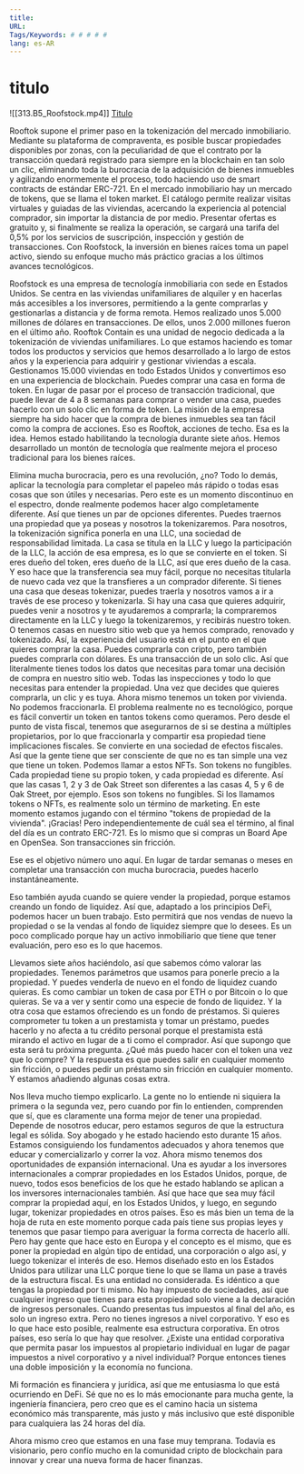 ```yaml
---
title: 
URL: 
Tags/Keywords: # # # # #
lang: es-AR
---
```

# titulo
![[313.B5_Roofstock.mp4]]
[Titulo](URL)

Rooftok supone el primer paso en la tokenización del mercado inmobiliario. Mediante su plataforma de compraventa, es posible buscar propiedades disponibles por zonas, con la peculiaridad de que el contrato por la transacción quedará registrado para siempre en la blockchain en tan solo un clic, eliminando toda la burocracia de la adquisición de bienes inmuebles y agilizando enormemente el proceso, todo haciendo uso de smart contracts de estándar ERC-721. En el mercado inmobiliario hay un mercado de tokens, que se llama el token market. El catálogo permite realizar visitas virtuales y guiadas de las viviendas, acercando la experiencia al potencial comprador, sin importar la distancia de por medio. Presentar ofertas es gratuito y, si finalmente se realiza la operación, se cargará una tarifa del 0,5% por los servicios de suscripción, inspección y gestión de transacciones. Con Roofstock, la inversión en bienes raíces toma un papel activo, siendo su enfoque mucho más práctico gracias a los últimos avances tecnológicos.

Roofstock es una empresa de tecnología inmobiliaria con sede en Estados Unidos. Se centra en las viviendas unifamiliares de alquiler y en hacerlas más accesibles a los inversores, permitiendo a la gente comprarlas y gestionarlas a distancia y de forma remota. Hemos realizado unos 5.000 millones de dólares en transacciones. De ellos, unos 2.000 millones fueron en el último año. Rooftok Contain es una unidad de negocio dedicada a la tokenización de viviendas unifamiliares. Lo que estamos haciendo es tomar todos los productos y servicios que hemos desarrollado a lo largo de estos años y la experiencia para adquirir y gestionar viviendas a escala. Gestionamos 15.000 viviendas en todo Estados Unidos y convertimos eso en una experiencia de blockchain. Puedes comprar una casa en forma de token. En lugar de pasar por el proceso de transacción tradicional, que puede llevar de 4 a 8 semanas para comprar o vender una casa, puedes hacerlo con un solo clic en forma de token. La misión de la empresa siempre ha sido hacer que la compra de bienes inmuebles sea tan fácil como la compra de acciones. Eso es Rooftok, acciones de techo. Esa es la idea. Hemos estado habilitando la tecnología durante siete años. Hemos desarrollado un montón de tecnología que realmente mejora el proceso tradicional para los bienes raíces.

Elimina mucha burocracia, pero es una revolución, ¿no? Todo lo demás, aplicar la tecnología para completar el papeleo más rápido o todas esas cosas que son útiles y necesarias. Pero este es un momento discontinuo en el espectro, donde realmente podemos hacer algo completamente diferente. Así que tienes un par de opciones diferentes. Puedes traernos una propiedad que ya poseas y nosotros la tokenizaremos. Para nosotros, la tokenización significa ponerla en una LLC, una sociedad de responsabilidad limitada. La casa se titula en la LLC y luego la participación de la LLC, la acción de esa empresa, es lo que se convierte en el token. Si eres dueño del token, eres dueño de la LLC, así que eres dueño de la casa. Y eso hace que la transferencia sea muy fácil, porque no necesitas titularla de nuevo cada vez que la transfieres a un comprador diferente. Si tienes una casa que deseas tokenizar, puedes traerla y nosotros vamos a ir a través de ese proceso y tokenizarla. Si hay una casa que quieres adquirir, puedes venir a nosotros y te ayudaremos a comprarla; la compraremos directamente en la LLC y luego la tokenizaremos, y recibirás nuestro token. O tenemos casas en nuestro sitio web que ya hemos comprado, renovado y tokenizado. Así, la experiencia del usuario está en el punto en el que quieres comprar la casa. Puedes comprarla con cripto, pero también puedes comprarla con dólares. Es una transacción de un solo clic. Así que literalmente tienes todos los datos que necesitas para tomar una decisión de compra en nuestro sitio web. Todas las inspecciones y todo lo que necesitas para entender la propiedad. Una vez que decides que quieres comprarla, un clic y es tuya. Ahora mismo tenemos un token por vivienda. No podemos fraccionarla. El problema realmente no es tecnológico, porque es fácil convertir un token en tantos tokens como queramos. Pero desde el punto de vista fiscal, tenemos que asegurarnos de si se destina a múltiples propietarios, por lo que fraccionarla y compartir esa propiedad tiene implicaciones fiscales. Se convierte en una sociedad de efectos fiscales. Así que la gente tiene que ser consciente de que no es tan simple una vez que tiene un token. Podemos llamar a estos NFTs. Son tokens no fungibles. Cada propiedad tiene su propio token, y cada propiedad es diferente. Así que las casas 1, 2 y 3 de Oak Street son diferentes a las casas 4, 5 y 6 de Oak Street, por ejemplo. Esos son tokens no fungibles. Si los llamamos tokens o NFTs, es realmente solo un término de marketing. En este momento estamos jugando con el término "tokens de propiedad de la vivienda". ¡Gracias! Pero independientemente de cuál sea el término, al final del día es un contrato ERC-721. Es lo mismo que si compras un Board Ape en OpenSea. Son transacciones sin fricción.

Ese es el objetivo número uno aquí. En lugar de tardar semanas o meses en completar una transacción con mucha burocracia, puedes hacerlo instantáneamente.

Eso también ayuda cuando se quiere vender la propiedad, porque estamos creando un fondo de liquidez. Así que, adaptado a los principios DeFi, podemos hacer un buen trabajo. Esto permitirá que nos vendas de nuevo la propiedad o se la vendas al fondo de liquidez siempre que lo desees. Es un poco complicado porque hay un activo inmobiliario que tiene que tener evaluación, pero eso es lo que hacemos.

Llevamos siete años haciéndolo, así que sabemos cómo valorar las propiedades. Tenemos parámetros que usamos para ponerle precio a la propiedad. Y puedes venderla de nuevo en el fondo de liquidez cuando quieras. Es como cambiar un token de casa por ETH o por Bitcoin o lo que quieras. Se va a ver y sentir como una especie de fondo de liquidez. Y la otra cosa que estamos ofreciendo es un fondo de préstamos. Si quieres comprometer tu token a un prestamista y tomar un préstamo, puedes hacerlo y no afecta a tu crédito personal porque el prestamista está mirando el activo en lugar de a ti como el comprador. Así que supongo que esta será tu próxima pregunta. ¿Qué más puedo hacer con el token una vez que lo compre? Y la respuesta es que puedes salir en cualquier momento sin fricción, o puedes pedir un préstamo sin fricción en cualquier momento. Y estamos añadiendo algunas cosas extra.

Nos lleva mucho tiempo explicarlo. La gente no lo entiende ni siquiera la primera o la segunda vez, pero cuando por fin lo entienden, comprenden que sí, que es claramente una forma mejor de tener una propiedad. Depende de nosotros educar, pero estamos seguros de que la estructura legal es sólida. Soy abogado y he estado haciendo esto durante 15 años. Estamos consiguiendo los fundamentos adecuados y ahora tenemos que educar y comercializarlo y correr la voz. Ahora mismo tenemos dos oportunidades de expansión internacional. Una es ayudar a los inversores internacionales a comprar propiedades en los Estados Unidos, porque, de nuevo, todos esos beneficios de los que he estado hablando se aplican a los inversores internacionales también. Así que hace que sea muy fácil comprar la propiedad aquí, en los Estados Unidos, y luego, en segundo lugar, tokenizar propiedades en otros países. Eso es más bien un tema de la hoja de ruta en este momento porque cada país tiene sus propias leyes y tenemos que pasar tiempo para averiguar la forma correcta de hacerlo allí. Pero hay gente que hace esto en Europa y el concepto es el mismo, que es poner la propiedad en algún tipo de entidad, una corporación o algo así, y luego tokenizar el interés de eso. Hemos diseñado esto en los Estados Unidos para utilizar una LLC porque tiene lo que se llama un pase a través de la estructura fiscal. Es una entidad no considerada. Es idéntico a que tengas la propiedad por ti mismo. No hay impuesto de sociedades, así que cualquier ingreso que tienes para esta propiedad solo viene a la declaración de ingresos personales. Cuando presentas tus impuestos al final del año, es solo un ingreso extra. Pero no tienes ingresos a nivel corporativo. Y eso es lo que hace esto posible, realmente esa estructura corporativa. En otros países, eso sería lo que hay que resolver. ¿Existe una entidad corporativa que permita pasar los impuestos al propietario individual en lugar de pagar impuestos a nivel corporativo y a nivel individual? Porque entonces tienes una doble imposición y la economía no funciona.

Mi formación es financiera y jurídica, así que me entusiasma lo que está ocurriendo en DeFi. Sé que no es lo más emocionante para mucha gente, la ingeniería financiera, pero creo que es el camino hacia un sistema económico más transparente, más justo y más inclusivo que esté disponible para cualquiera las 24 horas del día.

Ahora mismo creo que estamos en una fase muy temprana. Todavía es visionario, pero confío mucho en la comunidad cripto de blockchain para innovar y crear una nueva forma de hacer finanzas.
